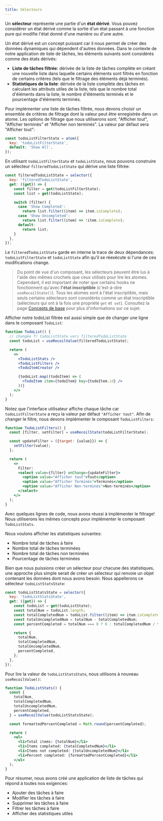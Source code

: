 ```yaml
---
title: Sélecteurs
---
```


Un **sélecteur** représente une partie d'un **état dérivé**. Vous pouvez considérer un état dérivé comme la sortie d'un état passant à une fonction pure qui modifie l'état donné d'une manière ou d'une autre.

Un état dérivé est un concept puissant car il nous permet de créer des données dynamiques qui dépendent d'autres données. Dans le contexte de notre application de liste de tâches, les éléments suivants sont considérés comme des états dérivés:

- **Liste de tâches filtrée**: dérivée de la liste de tâches complète en créant une nouvelle liste dans laquelle certains éléments sont filtrés en fonction de certains critères (tels que le filtrage des éléments déjà terminés).
- **Statistiques de la liste**: dérivée de la liste complète des tâches en calculant les attributs utiles de la liste, tels que le nombre total d'éléments dans la liste, le nombre d'éléments terminés et le pourcentage d'éléments terminés.

Pour implémenter une liste de tâches filtrée, nous devons choisir un ensemble de critères de filtrage dont la valeur peut être enregistrée dans un atome. Les options de filtrage que nous utiliserons sont: "Afficher tout", "Afficher terminés" et "Afficher non terminés". La valeur par défaut sera "Afficher tout":

```javascript
const todoListFilterState = atom({
  key: 'todoListFilterState',
  default: 'Show All',
});
```

En utilisant `todoListFilterState` et `todoListState`, nous pouvons construire un sélecteur `filteredTodoListState` qui dérive une liste filtrée:

```javascript
const filteredTodoListState = selector({
  key: 'filteredTodoListState',
  get: ({get}) => {
    const filter = get(todoListFilterState);
    const list = get(todoListState);

    switch (filter) {
      case 'Show Completed':
        return list.filter((item) => item.isComplete);
      case 'Show Uncompleted':
        return list.filter((item) => !item.isComplete);
      default:
        return list;
    }
  },
});
```

Le `filteredTodoListState` garde en interne la trace de deux dépendances:` todoListFilterState` et `todoListState` afin qu'il se réexécute si l'une de ces modifications change.

> Du point de vue d'un composant, les sélecteurs peuvent être lus à l'aide des mêmes crochets que ceux utilisés pour lire les atomes. Cependant, il est important de noter que certains hooks ne fonctionnent qu'avec **l'état inscriptible** (c'est-à-dire `useRecoilState()`). Tous les atomes sont à l'état inscriptible, mais seuls certains sélecteurs sont considérés comme un état inscriptible (sélecteurs qui ont à la fois une propriété `get` et` set`). Consultez la page [Concepts de base](/docs/introduction/core-concepts) pour plus d'informations sur ce sujet.

Afficher notre todoList filtrée est aussi simple que de changer une ligne dans le composant `TodoList`:

```jsx
function TodoList() {
  // changée fr todoListState vers filteredTodoListState
  const todoList = useRecoilValue(filteredTodoListState);

  return (
    <>
      <TodoListStats />
      <TodoListFilters />
      <TodoItemCreator />

      {todoList.map((todoItem) => (
        <TodoItem item={todoItem} key={todoItem.id} />
      ))}
    </>
  );
}
```

Notez que l'interface utilisateur affiche chaque tâche car `todoListFilterState` a reçu la valeur par défaut `"Afficher tout"`. Afin de changer le filtre, nous devons implémenter le composant `TodoListFilters`:

```jsx
function TodoListFilters() {
  const [filter, setFilter] = useRecoilState(todoListFilterState);

  const updateFilter = ({target: {value}}) => {
    setFilter(value);
  };

  return (
    <>
      Filter:
      <select value={filter} onChange={updateFilter}>
        <option value="Afficher tout">Tout</option>
        <option value="Afficher Terminés">Terminés</option>
        <option value="Afficher Non-terminés">Non-terminés</option>
      </select>
    </>
  );
}
```

Avec quelques lignes de code, nous avons réussi à implémenter le filtrage! Nous utiliserons les mêmes concepts pour implémenter le composant `TodoListStats`.

Nous voulons afficher les statistiques suivantes:

- Nombre total de tâches à faire
- Nombre total de tâches terminées
- Nombre total de tâches non terminées
- Pourcentage de tâches terminées

Bien que nous puissions créer un sélecteur pour chacune des statistiques, une approche plus simple serait de créer un sélecteur qui renvoie un objet contenant les données dont nous avons besoin. Nous appellerons ce sélecteur `todoListStatsState`:

```javascript
const todoListStatsState = selector({
  key: 'todoListStatsState',
  get: ({get}) => {
    const todoList = get(todoListState);
    const totalNum = todoList.length;
    const totalCompletedNum = todoList.filter((item) => item.isComplete).length;
    const totalUncompletedNum = totalNum - totalCompletedNum;
    const percentCompleted = totalNum === 0 ? 0 : totalCompletedNum / totalNum * 100;

    return {
      totalNum,
      totalCompletedNum,
      totalUncompletedNum,
      percentCompleted,
    };
  },
});
```

Pour lire la valeur de `todoListStatsState`, nous utilisons à nouveau `useRecoilValue()`:

```jsx
function TodoListStats() {
  const {
    totalNum,
    totalCompletedNum,
    totalUncompletedNum,
    percentCompleted,
  } = useRecoilValue(todoListStatsState);

  const formattedPercentCompleted = Math.round(percentCompleted);

  return (
    <ul>
      <li>Total items: {totalNum}</li>
      <li>Items completed: {totalCompletedNum}</li>
      <li>Items not completed: {totalUncompletedNum}</li>
      <li>Percent completed: {formattedPercentCompleted}</li>
    </ul>
  );
}
```

Pour résumer, nous avons créé une application de liste de tâches qui répond à toutes nos exigences:

- Ajouter des tâches à faire
- Modifier les tâches à faire
- Supprimer les tâches à faire
- Filtrer les tâches à faire
- Afficher des statistiques utiles 
